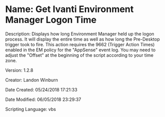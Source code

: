 ﻿# Name: Get Ivanti Environment Manager Logon Time

Description: Displays how long Environment Manager held up the logon process. It will display the entire time as well as how long the Pre-Desktop trigger took to fire. This action requires the 9662 (Trigger Action Times) enabled in the EM policy for the "AppSense" event log. You may need to adjust the "Offset" at the beginning of the script according to your time zone.

Version: 1.2.8

Creator: Landon Winburn

Date Created: 05/24/2018 17:21:33

Date Modified: 06/05/2018 23:29:37

Scripting Language: vbs

